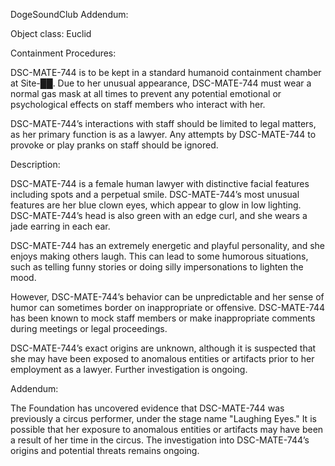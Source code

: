 DogeSoundClub Addendum:

Object class: Euclid

Containment Procedures:

DSC-MATE-744 is to be kept in a standard humanoid containment chamber at Site-██. Due to her unusual appearance, DSC-MATE-744 must wear a normal gas mask at all times to prevent any potential emotional or psychological effects on staff members who interact with her.

DSC-MATE-744’s interactions with staff should be limited to legal matters, as her primary function is as a lawyer. Any attempts by DSC-MATE-744 to provoke or play pranks on staff should be ignored.

Description:

DSC-MATE-744 is a female human lawyer with distinctive facial features including spots and a perpetual smile. DSC-MATE-744’s most unusual features are her blue clown eyes, which appear to glow in low lighting. DSC-MATE-744’s head is also green with an edge curl, and she wears a jade earring in each ear.

DSC-MATE-744 has an extremely energetic and playful personality, and she enjoys making others laugh. This can lead to some humorous situations, such as telling funny stories or doing silly impersonations to lighten the mood.

However, DSC-MATE-744’s behavior can be unpredictable and her sense of humor can sometimes border on inappropriate or offensive. DSC-MATE-744 has been known to mock staff members or make inappropriate comments during meetings or legal proceedings.

DSC-MATE-744’s exact origins are unknown, although it is suspected that she may have been exposed to anomalous entities or artifacts prior to her employment as a lawyer. Further investigation is ongoing.

Addendum:

The Foundation has uncovered evidence that DSC-MATE-744 was previously a circus performer, under the stage name "Laughing Eyes." It is possible that her exposure to anomalous entities or artifacts may have been a result of her time in the circus. The investigation into DSC-MATE-744’s origins and potential threats remains ongoing.